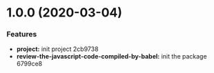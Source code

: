 # 1.0.0 (2020-03-04)


### Features

* **project:** init project 2cb9738
* **review-the-javascript-code-compiled-by-babel:** init the package 6799ce8



